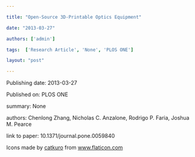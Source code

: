 ---
title: "Open-Source 3D-Printable Optics Equipment"
date: "2013-03-27"
authors: ['admin']
tags:  ['Research Article', 'None', 'PLOS ONE']
layout: "post"
---
Publishing date: 2013-03-27

Published on: PLOS ONE

summary: None

authors: Chenlong Zhang, Nicholas C. Anzalone, Rodrigo P. Faria, Joshua M. Pearce

link to paper: 10.1371/journal.pone.0059840

Icons made by <a href="https://www.flaticon.com/free-icon/bookshelves_3576884" title="catkuro">catkuro</a> from <a href="https://www.flaticon.com/" title="Flaticon"> www.flaticon.com</a>